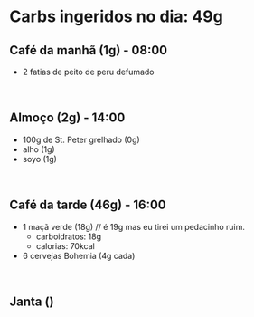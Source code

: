 # Carbs ingeridos no dia: 49g

## Café da manhã (1g) - 08:00

- 2 fatias de peito de peru defumado

<br>

## Almoço (2g) - 14:00

- 100g de St. Peter grelhado (0g)
- alho (1g)
- soyo (1g)

<br>


## Café da tarde (46g) - 16:00

- 1 maçã verde (18g) // é 19g mas eu tirei um pedacinho ruim.
  - carboidratos: 18g
  - calorias: 70kcal
- 6 cervejas Bohemia (4g cada)
  
<br>

## Janta ()